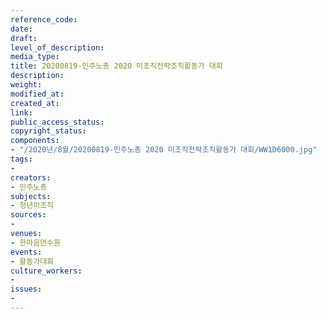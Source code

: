 ```yaml
---
reference_code: 
date: 
draft: 
level_of_description: 
media_type: 
title: 20200819-민주노총 2020 미조직전략조직활동가 대회
description: 
weight: 
modified_at: 
created_at: 
link: 
public_access_status: 
copyright_status: 
components:
- "/2020년/8월/20200819-민주노총 2020 미조직전략조직활동가 대회/WW1D6000.jpg"
tags:
- 
creators:
- 민주노총
subjects:
- 청년미조직
sources:
- 
venues:
- 한마음연수원
events:
- 활동가대회
culture_workers:
- 
issues:
- 
---
```

